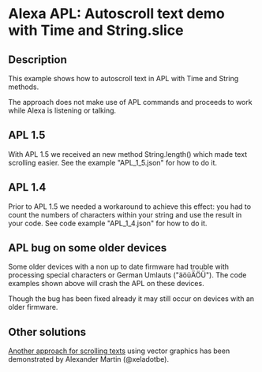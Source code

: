 # Alexa APL: Autoscroll text demo with Time and String.slice


## Description

This example shows how to autoscroll text in APL with Time and String methods. 

The approach does not make use of APL commands and proceeds to work while Alexa is listening or talking.


## APL 1.5

With APL 1.5 we received an new method String.length() which made text scrolling easier. See the example "APL_1_5.json" for how to do it.


## APL 1.4

Prior to APL 1.5 we needed a workaround to achieve this effect: you had to count the numbers of characters within your string and use the result in your code. See code example "APL_1_4.json" for how to do it.


## APL bug on some older devices

Some older devices with a non up to date firmware had trouble with processing special characters or German Umlauts ("äöüÄÖÜ"). The code examples shown above will crash the APL on these devices.

Though the bug has been fixed already it may still occur on devices with an older firmware.


## Other solutions

[Another approach for scrolling texts](https://github.com/xeladotbe/apl-playground/blob/master/text-overflow-marquee.json) using vector graphics has been demonstrated by Alexander Martin (@xeladotbe).

